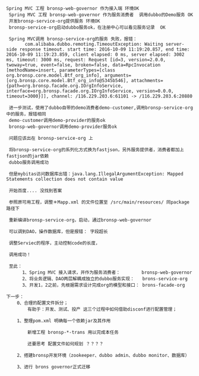  	Spring MVC 工程 bronsp-web-governor 作为接入端 环境OK
     Spring MVC 工程 bronsp-web-governor 作为服务消费者  调用dubbo的Demo服务 OK
     开发bronsp-service-org提供服务 环境OK
     bronsp-service-org启动dubbo服务ok，在注册中心可以看见服务记录  OK

     Spring MVC调用 bronsp-service-org的服务 失败，报错：
           com.alibaba.dubbo.remoting.TimeoutException: Waiting server-side response timeout. start time: 2016-10-09 11:19:20.857, end time: 2016-10-09 11:19:23.859, client elapsed: 0 ms, server elapsed: 3002 ms, timeout: 3000 ms, request: Request [id=3, version=2.0.0, twoway=true, event=false, broken=false, data=RpcInvocation [methodName=insert, parameterTypes=[class org.bronsp.core.model.Btf_org_info], arguments=[org.bronsp.core.model.Btf_org_info@5345b546], attachments={path=org.bronsp.facade.org.IOrgInfoService, interface=org.bronsp.facade.org.IOrgInfoService, version=0.0.0, timeout=3000}]], channel: /116.229.203.6:61101 -> /116.229.203.6:20880

     进一步测试，使用了dubbo自带的demo消费者demo-customer,调用bronsp-service-org中的服务，报错相同
     demo-customer调用demo-provider的服务ok
     bronsp-web-governor调用demo-provider服务ok

     问题应该出在 bronsp-service-org 上

     将bronsp-service-org的系列化方式换为fastjson，另外服务提供者，消费者都加上fastjson的jar依赖
     dubbo服务调用成功

     但是mybitas访问数据库出错：java.lang.IllegalArgumentException: Mapped Statements collection does not contain value

     开始百度.... 没找到答案

     参照原可用工程，调整＊Mapp.xml 的文件位置至 /src/main/resources/ 同package路径下

     重新编译bronsp-service-org，启动，通过bronsp-web-governor

     可以调到DAO，操作数据库，但是报错： 字段超长

     调整Serviec的程序，主动控制code的长度，

     调用成功！

     至此：
          1、Spring MVC 接入请求，并作为服务消费者：        bronsp-web-governor
          2、将业务逻辑、DAO两层解耦成独立的dubbo服务实现：   brons-service-org
          3、开发1，2之前，先根据需求设计完成org的模型和接口： brons-facade-org
    
    下一步： 
    	0、合理的配置文件拆分；
    		有助于：开发、测试、投产 这三个过程中如何借助disconf进行配置管理；
    		
    	1、整理pom.xml 明确每一个依赖jar及其作用
    		
    		新增工程 bronsp-*-trans 用以完成本任务
    		
    		还要思考 配置文件如何规划 ？？？？
    	
    	2、搭建bronsp开发环境（zookeeper、dubbo admin、dubbo monitor、数据库）
    	
    	3、进行 brons governor正式迁移
    	
    
    
    